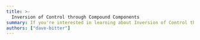 ```yaml
---
title: >-
  Inversion of Control through Compound Components
summary: If you're interested in learning about Inversion of Control through Compound Components in software design, then this talk is perfect for you! By using React.js as an example, Dave will show you how to create scalable and maintainable components (for design systems) that cater to various requirements the developers who use them have. Additionally, he'll discuss the challenges of building components that meet the needs of many developers and demonstrate how this technique can help you build sustainable components that stand the test of time. Throughout the talk, you'll gain practical advice and real-world examples for implementing Inversion of Control and Compound Components in your own projects, as well as a better understanding of how these concepts can benefit building better software.
authors: ["dave-bitter"]
---
```

